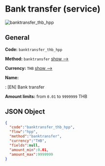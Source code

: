 
# Bank transfer (service) 
![banktransfer_thb_hpp](https://static.openfintech.io/payment_methods/banktransfer_thb_hpp/logo.svg?w=400&c=v0.59.26#w200)  

## General 
 
**Code:** `banktransfer_thb_hpp` 
 
**Method:** `banktransfer` 
 [show -->](/payment-methods/banktransfer/) 
 
**Currency:** `THB` [show -->](/currencies/THB/) 
 
**Name:** 
 
:	[EN] Bank transfer 
 
**Amount limits:** from `0.01` to `9999999` THB 

## JSON Object 

```json
{
  "code":"banktransfer_thb_hpp",
  "flow":"hpp",
  "method":"banktransfer",
  "currency":"THB",
  "fields":null,
  "amount_min":0.01,
  "amount_max":9999999
}
```  
